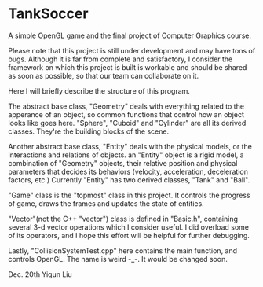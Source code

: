 # TankSoccer
A simple OpenGL game and the final project of Computer Graphics course.

Please note that this project is still under development and may have tons of bugs. Although it is far from complete and satisfactory, I consider the framework on which this project is built is workable and should be shared as soon as possible, so that our team can collaborate on it.

Here I will briefly describe the structure of this program.

The abstract base class, "Geometry"  deals with everything related to the apperance of an object, so common functions that control how an object looks like goes here. "Sphere", "Cuboid" and "Cylinder" are all its derived classes. They're the building blocks of the scene.

Another abstract base class, "Entity" deals with the physical models, or the interactions and relations of objects. an "Entity" object is a rigid model, a combination of "Geometry" objects, their relative position and physical parameters that decides its behaviors (velocity, acceleration, deceleration factors, etc.) Currently "Entity" has two derived classes, "Tank" and "Ball".

"Game" class is the "topmost" class in this project. It controls the progress of game, draws the frames and updates the state of entities.

"Vector"(not the C++ "vector") class is defined in "Basic.h", containing several 3-d vector operations which I consider useful. I did overload some of its operators, and I hope this effort will be helpful for further debugging.

Lastly, "CollisionSystemTest.cpp" here contains the main function, and controls OpenGL. The name is weird -_-. It would be changed soon.

Dec. 20th
Yiqun Liu
